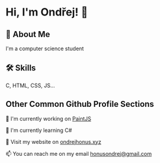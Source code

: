 # Hi, I'm Ondřej! 👋  
                
## 🚀 About Me  
I'm a computer science student

## 🛠 Skills  
C, HTML, CSS, JS...  
    
## Other Common Github Profile Sections  
📖 I'm currently working on [PaintJS](https://github.com/ondrejhonus/PaintJS)
    
🧠 I'm currently learning C#
    
🔗 Visit my website on <a href="https://ondrejhonus.xyz" target="_blank">ondrejhonus.xyz</a>

📫 You can reach me on my email <a href="mailto:honusondrej@gmail.com" target="_blank">honusondrej@gmail.com</a> 
    
